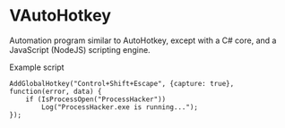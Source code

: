 # VAutoHotkey

Automation program similar to AutoHotkey, except with a C# core, and a JavaScript (NodeJS) scripting engine.

Example script
```
AddGlobalHotkey("Control+Shift+Escape", {capture: true}, function(error, data) {
	if (IsProcessOpen("ProcessHacker"))
        Log("ProcessHacker.exe is running...");
});
```